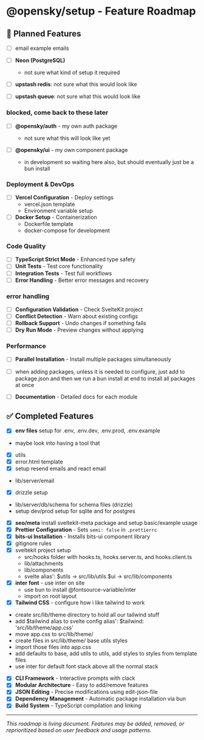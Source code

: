 # @opensky/setup - Feature Roadmap

## 🚧 Planned Features

- [ ] email example emails

- [ ] **Neon (PostgreSQL)** 
  - not sure what kind of setup it required
- [ ] **upstash redis**: not sure what this would look like
- [ ] **upstash queue**: not sure what this would look like

### blocked, come back to these later
- [ ] **@opensky/auth** - my own auth package
  - not sure what this will look like yet
  
- [ ] **@opensky/ui** - my own component package
  - in development so waiting here also, but should eventually just be a bun install

### Deployment & DevOps
- [ ] **Vercel Configuration** - Deploy settings
  - vercel.json template
  - Environment variable setup
- [ ] **Docker Setup** - Containerization
  - Dockerfile template
  - docker-compose for development

### Code Quality
- [ ] **TypeScript Strict Mode** - Enhanced type safety
- [ ] **Unit Tests** - Test core functionality
- [ ] **Integration Tests** - Test full workflows
- [ ] **Error Handling** - Better error messages and recovery

### error handling
- [ ] **Configuration Validation** - Check SvelteKit project
- [ ] **Conflict Detection** - Warn about existing configs
- [ ] **Rollback Support** - Undo changes if something fails
- [ ] **Dry Run Mode** - Preview changes without applying

### Performance
- [ ] **Parallel Installation** - Install multiple packages simultaneously
- [ ] when adding packages, unless it is needed to configure, just add to package.json and then we run a bun install at end to install all packages at once

- [ ] **Documentation** - Detailed docs for each module

## ✅ Completed Features

- [X] **env files** setup for .env, .env.dev, .env.prod, .env.example
- maybe look into having a tool that 
- [X] utils
- [X] error.html template
- [X] setup resend emails and react email
- lib/server/email
- [X] drizzle setup
- lib/server/db/schema for schema files (drizzle)
- setup dev/prod setup for sqlite and for postgres
- [X] **seo/meta** install sveltekit-meta package and setup basic/example usage
- [x] **Prettier Configuration** - Sets `semi: false` in `.prettierrc`
- [x] **bits-ui Installation** - Installs bits-ui component library
- [X] gitignore rules
- [X] sveltekit project setup
  - src/hooks folder with hooks.ts, hooks.server.ts, and hooks.client.ts
  - lib/attachments
  - lib/components
  - svelte alias': $utils -> src/lib/utils $ui -> src/lib/components
- [X] **inter font** - use inter on site
  - use bun to install @fontsource-variable/inter
  - import on root layout
- [X] **Tailwind CSS** - configure how i like tailwind to work
- create src/lib/theme directory to hold all our tailwind stuff
- add $tailwind alias to svelte config alias': $tailwind: 'src/lib/theme/app.css'
- move app.css to src/lib/theme/
- create files in src/lib/theme/ base utils styles
- import those files into app.css
- add defaults to base, add utils to utils, add styles to styles from template files
- use inter for default font stack above all the normal stack

- [x] **CLI Framework** - Interactive prompts with clack
- [x] **Modular Architecture** - Easy to add/remove features
- [x] **JSON Editing** - Precise modifications using edit-json-file
- [x] **Dependency Management** - Automatic package installation via bun
- [x] **Build System** - TypeScript compilation and linking

---

*This roadmap is living document. Features may be added, removed, or reprioritized based on user feedback and usage patterns.*
